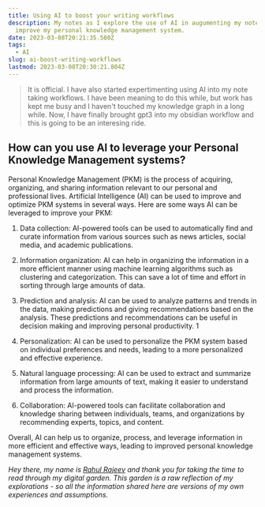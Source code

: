 ```yaml
---
title: Using AI to boost your writing workflows
description: My notes as I explore the use of AI in augumenting my note taking system and
  improve my personal knowledge management system.
date: 2023-03-08T20:21:35.580Z
tags:
  - AI
slug: ai-boost-writing-workflows
lastmod: 2023-03-08T20:30:21.804Z
---
```


> It is official. I have also started expertimenting using AI into my note taking workflows. I have been meaning to do this while, but work has kept me busy and I haven't touched my knowledge graph in a long while. Now, I have finally brought gpt3 into my obsidian workflow and this is going to be an interesing ride.



## How can you use AI to leverage your Personal Knowledge Management systems?

Personal Knowledge Management (PKM) is the process of acquiring, organizing, and sharing information relevant to our personal and professional lives. Artificial Intelligence (AI) can be used to improve and optimize PKM systems in several ways. Here are some ways AI can be leveraged to improve your PKM:

1. Data collection: AI-powered tools can be used to automatically find and curate information from various sources such as news articles, social media, and academic publications.

2. Information organization: AI can help in organizing the information in a more efficient manner using machine learning algorithms such as clustering and categorization. This can save a lot of time and effort in sorting through large amounts of data.

3. Prediction and analysis: AI can be used to analyze patterns and trends in the data, making predictions and giving recommendations based on the analysis. These predictions and recommendations can be useful in decision making and improving personal productivity.
1
4. Personalization: AI can be used to personalize the PKM system based on individual preferences and needs, leading to a more personalized and effective experience.

5. Natural language processing: AI can be used to extract and summarize information from large amounts of text, making it easier to understand and process the information.

6. Collaboration: AI-powered tools can facilitate collaboration and knowledge sharing between individuals, teams, and organizations by recommending experts, topics, and content.

Overall, AI can help us to organize, process, and leverage information in more efficient and effective ways, leading to improved personal knowledge management systems.




*Hey there, my name is [Rahul Rajeev](https://rahulrajeev.net/?utm_src=garden) and thank you for taking the time to read through my digital garden. This garden is a raw reflection of my explorations - so all the information shared here are versions of my own experiences and assumptions.*